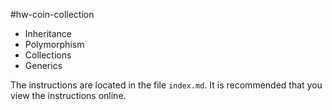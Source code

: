 #hw-coin-collection
- Inheritance
- Polymorphism
- Collections
- Generics

The instructions are located in the file `index.md`. It is recommended that you view the instructions online.
